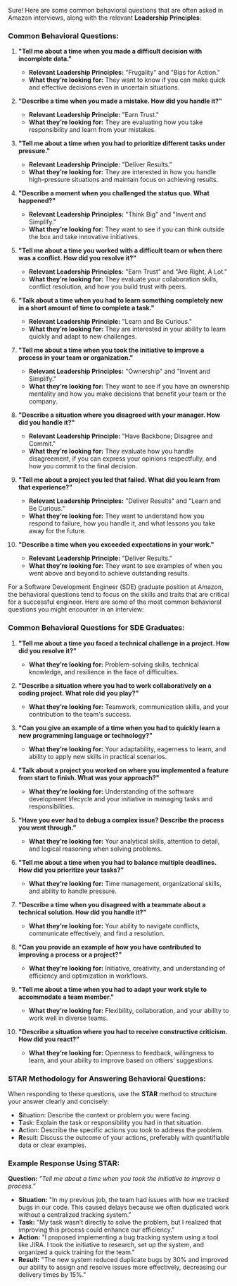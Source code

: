 Sure! Here are some common behavioral questions that are often asked in Amazon interviews, along with the relevant **Leadership Principles**:

### **Common Behavioral Questions:**

1. **"Tell me about a time when you made a difficult decision with incomplete data."**
   - **Relevant Leadership Principles:** "Frugality" and "Bias for Action."
   - **What they’re looking for:** They want to know if you can make quick and effective decisions even in uncertain situations.

2. **"Describe a time when you made a mistake. How did you handle it?"**
   - **Relevant Leadership Principle:** "Earn Trust."
   - **What they’re looking for:** They are evaluating how you take responsibility and learn from your mistakes.

3. **"Tell me about a time when you had to prioritize different tasks under pressure."**
   - **Relevant Leadership Principle:** "Deliver Results."
   - **What they’re looking for:** They are interested in how you handle high-pressure situations and maintain focus on achieving results.

4. **"Describe a moment when you challenged the status quo. What happened?"**
   - **Relevant Leadership Principles:** "Think Big" and "Invent and Simplify."
   - **What they’re looking for:** They want to see if you can think outside the box and take innovative initiatives.

5. **"Tell me about a time you worked with a difficult team or when there was a conflict. How did you resolve it?"**
   - **Relevant Leadership Principles:** "Earn Trust" and "Are Right, A Lot."
   - **What they’re looking for:** They evaluate your collaboration skills, conflict resolution, and how you build trust with peers.

6. **"Talk about a time when you had to learn something completely new in a short amount of time to complete a task."**
   - **Relevant Leadership Principle:** "Learn and Be Curious."
   - **What they’re looking for:** They are interested in your ability to learn quickly and adapt to new challenges.

7. **"Tell me about a time when you took the initiative to improve a process in your team or organization."**
   - **Relevant Leadership Principles:** "Ownership" and "Invent and Simplify."
   - **What they’re looking for:** They want to see if you have an ownership mentality and how you make decisions that benefit your team or the company.

8. **"Describe a situation where you disagreed with your manager. How did you handle it?"**
   - **Relevant Leadership Principle:** "Have Backbone; Disagree and Commit."
   - **What they’re looking for:** They evaluate how you handle disagreement, if you can express your opinions respectfully, and how you commit to the final decision.

9. **"Tell me about a project you led that failed. What did you learn from that experience?"**
   - **Relevant Leadership Principles:** "Deliver Results" and "Learn and Be Curious."
   - **What they’re looking for:** They want to understand how you respond to failure, how you handle it, and what lessons you take away for the future.

10. **"Describe a time when you exceeded expectations in your work."**
    - **Relevant Leadership Principle:** "Deliver Results."
    - **What they’re looking for:** They want to see examples of when you went above and beyond to achieve outstanding results.


For a Software Development Engineer (SDE) graduate position at Amazon, the behavioral questions tend to focus on the skills and traits that are critical for a successful engineer. Here are some of the most common behavioral questions you might encounter in an interview:

### **Common Behavioral Questions for SDE Graduates:**

1. **"Tell me about a time you faced a technical challenge in a project. How did you resolve it?"**
   - **What they’re looking for:** Problem-solving skills, technical knowledge, and resilience in the face of difficulties.

2. **"Describe a situation where you had to work collaboratively on a coding project. What role did you play?"**
   - **What they’re looking for:** Teamwork, communication skills, and your contribution to the team's success.

3. **"Can you give an example of a time when you had to quickly learn a new programming language or technology?"**
   - **What they’re looking for:** Your adaptability, eagerness to learn, and ability to apply new skills in practical scenarios.

4. **"Talk about a project you worked on where you implemented a feature from start to finish. What was your approach?"**
   - **What they’re looking for:** Understanding of the software development lifecycle and your initiative in managing tasks and responsibilities.

5. **"Have you ever had to debug a complex issue? Describe the process you went through."**
   - **What they’re looking for:** Your analytical skills, attention to detail, and logical reasoning when solving problems.

6. **"Tell me about a time when you had to balance multiple deadlines. How did you prioritize your tasks?"**
   - **What they’re looking for:** Time management, organizational skills, and ability to handle pressure.

7. **"Describe a time when you disagreed with a teammate about a technical solution. How did you handle it?"**
   - **What they’re looking for:** Your ability to navigate conflicts, communicate effectively, and find a resolution.

8. **"Can you provide an example of how you have contributed to improving a process or a project?"**
   - **What they’re looking for:** Initiative, creativity, and understanding of efficiency and optimization in workflows.

9. **"Tell me about a time when you had to adapt your work style to accommodate a team member."**
   - **What they’re looking for:** Flexibility, collaboration, and your ability to work well in diverse teams.

10. **"Describe a situation where you had to receive constructive criticism. How did you react?"**
    - **What they’re looking for:** Openness to feedback, willingness to learn, and your ability to improve based on others’ suggestions.


### **STAR Methodology for Answering Behavioral Questions:**
When responding to these questions, use the **STAR** method to structure your answer clearly and concisely:
- **S**ituation: Describe the context or problem you were facing.
- **T**ask: Explain the task or responsibility you had in that situation.
- **A**ction: Describe the specific actions you took to address the problem.
- **R**esult: Discuss the outcome of your actions, preferably with quantifiable data or clear examples.

### **Example Response Using STAR:**

**Question:** *"Tell me about a time when you took the initiative to improve a process."*

- **Situation:** "In my previous job, the team had issues with how we tracked bugs in our code. This caused delays because we often duplicated work without a centralized tracking system."
- **Task:** "My task wasn’t directly to solve the problem, but I realized that improving this process could enhance our efficiency."
- **Action:** "I proposed implementing a bug tracking system using a tool like JIRA. I took the initiative to research, set up the system, and organized a quick training for the team."
- **Result:** "The new system reduced duplicate bugs by 30% and improved our ability to assign and resolve issues more effectively, decreasing our delivery times by 15%."

